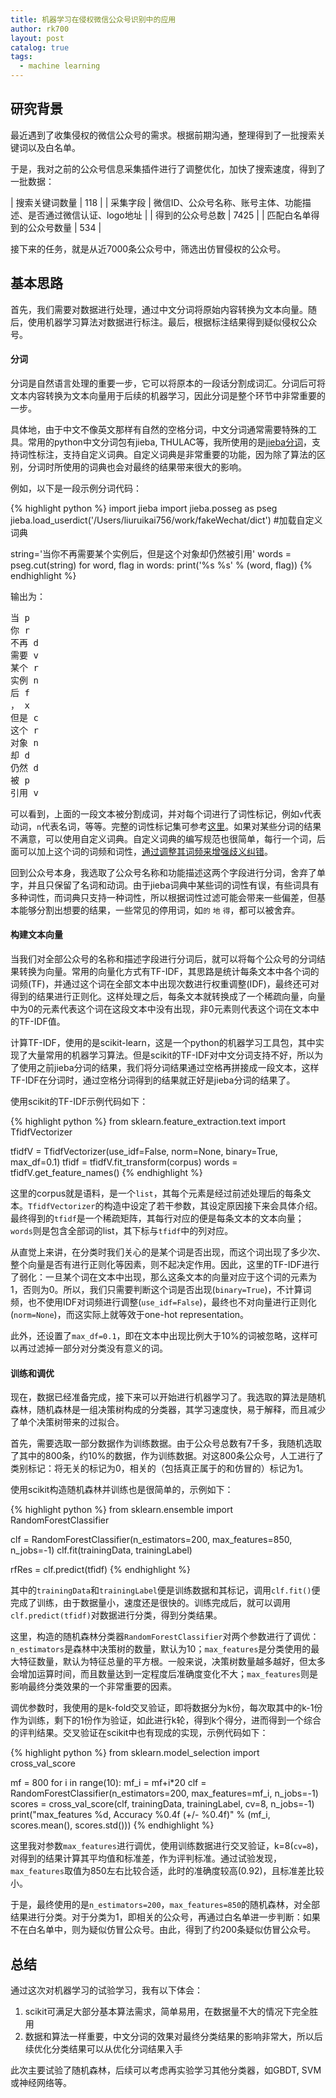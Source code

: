 ```yaml
---
title: 机器学习在侵权微信公众号识别中的应用
author: rk700
layout: post
catalog: true
tags:
  - machine learning
---
```


## 研究背景

最近遇到了收集侵权的微信公众号的需求。根据前期沟通，整理得到了一批搜索关键词以及白名单。

于是，我对之前的公众号信息采集插件进行了调整优化，加快了搜索速度，得到了一批数据：

| 搜索关键词数量 | 118 |
| 采集字段 | 微信ID、公众号名称、账号主体、功能描述、是否通过微信认证、logo地址 |
| 得到的公众号总数 | 7425 |
| 匹配白名单得到的公众号数量 | 534 |

接下来的任务，就是从近7000条公众号中，筛选出仿冒侵权的公众号。

## 基本思路

首先，我们需要对数据进行处理，通过中文分词将原始内容转换为文本向量。随后，使用机器学习算法对数据进行标注。最后，根据标注结果得到疑似侵权公众号。

#### 分词

分词是自然语言处理的重要一步，它可以将原本的一段话分割成词汇。分词后可将文本内容转换为文本向量用于后续的机器学习，因此分词是整个环节中非常重要的一步。

具体地，由于中文不像英文那样有自然的空格分词，中文分词通常需要特殊的工具。常用的python中文分词包有jieba, THULAC等，我所使用的是[jieba分词](https://github.com/fxsjy/jieba)，支持词性标注，支持自定义词典。自定义词典是非常重要的功能，因为除了算法的区别，分词时所使用的词典也会对最终的结果带来很大的影响。

例如，以下是一段示例分词代码：

{% highlight python %}
import jieba
import jieba.posseg as pseg
jieba.load_userdict('/Users/liuruikai756/work/fakeWechat/dict') #加载自定义词典

string='当你不再需要某个实例后，但是这个对象却仍然被引用'
words = pseg.cut(string)
for word, flag in words:
    print('%s %s' % (word, flag))
{% endhighlight %}

输出为：

<pre>
当 p
你 r
不再 d
需要 v
某个 r
实例 n
后 f
， x
但是 c
这个 r
对象 n
却 d
仍然 d
被 p
引用 v
</pre>

可以看到，上面的一段文本被分割成词，并对每个词进行了词性标记，例如`v`代表动词，`n`代表名词，等等。完整的词性标记集可参考[这里](https://gist.github.com/luw2007/6016931)。如果对某些分词的结果不满意，可以使用自定义词典。自定义词典的编写规范也很简单，每行一个词，后面可以加上这个词的词频和词性，[通过调整其词频来增强歧义纠错](https://github.com/fxsjy/jieba/issues/14)。

回到公众号本身，我选取了公众号名称和功能描述这两个字段进行分词，舍弃了单字，并且只保留了名词和动词。由于jieba词典中某些词的词性有误，有些词具有多种词性，而词典只支持一种词性，所以根据词性过滤可能会带来一些偏差，但基本能够分割出想要的结果，一些常见的停用词，如`的` `地` `得`，都可以被舍弃。

#### 构建文本向量

当我们对全部公众号的名称和描述字段进行分词后，就可以将每个公众号的分词结果转换为向量。常用的向量化方式有TF-IDF，其思路是统计每条文本中各个词的词频(TF)，并通过这个词在全部文本中出现次数进行权重调整(IDF)，最终还可对得到的结果进行正则化。这样处理之后，每条文本就转换成了一个稀疏向量，向量中为0的元素代表这个词在这段文本中没有出现，非0元素则代表这个词在文本中的TF-IDF值。

计算TF-IDF，使用的是scikit-learn，这是一个python的机器学习工具包，其中实现了大量常用的机器学习算法。但是scikit的TF-IDF对中文分词支持不好，所以为了使用之前jieba分词的结果，我们将分词结果通过空格再拼接成一段文本，这样TF-IDF在分词时，通过空格分词得到的结果就正好是jieba分词的结果了。

使用scikit的TF-IDF示例代码如下：

{% highlight python %}
from sklearn.feature_extraction.text import TfidfVectorizer

tfidfV = TfidfVectorizer(use_idf=False, norm=None, binary=True, max_df=0.1)
tfidf = tfidfV.fit_transform(corpus)
words = tfidfV.get_feature_names()
{% endhighlight %}

这里的corpus就是语料，是一个`list`，其每个元素是经过前述处理后的每条文本。`TfidfVectorizer`的构造中设定了若干参数，其设定原因接下来会具体介绍。最终得到的`tfidf`是一个稀疏矩阵，其每行对应的便是每条文本的文本向量；`words`则是包含全部词的list，其下标与`tfidf`中的列对应。

从直觉上来讲，在分类时我们关心的是某个词是否出现，而这个词出现了多少次、整个向量是否有进行正则化等因素，则不起决定作用。因此，这里的TF-IDF进行了弱化：一旦某个词在文本中出现，那么这条文本的向量对应于这个词的元素为1，否则为0。所以，我们只需要判断这个词是否出现(`binary=True`)，不计算词频，也不使用IDF对词频进行调整(`use_idf=False`)，最终也不对向量进行正则化(`norm=None`)，而这实际上就等效于one-hot representation。

此外，还设置了`max_df=0.1`，即在文本中出现比例大于10%的词被忽略，这样可以再过滤掉一部分对分类没有意义的词。

#### 训练和调优

现在，数据已经准备完成，接下来可以开始进行机器学习了。我选取的算法是随机森林，随机森林是一组决策树构成的分类器，其学习速度快，易于解释，而且减少了单个决策树带来的过拟合。

首先，需要选取一部分数据作为训练数据。由于公众号总数有7千多，我随机选取了其中的800条，约10%的数据，作为训练数据。对这800条公众号，人工进行了类别标记：将无关的标记为0，相关的（包括真正属于的和仿冒的）标记为1。

使用scikit构造随机森林并训练也是很简单的，示例如下：

{% highlight python %}
from sklearn.ensemble import RandomForestClassifier

clf = RandomForestClassifier(n_estimators=200, max_features=850, n_jobs=-1)
clf.fit(trainingData, trainingLabel)

rfRes = clf.predict(tfidf)
{% endhighlight %}

其中的`trainingData`和`trainingLabel`便是训练数据和其标记，调用`clf.fit()`便完成了训练，由于数据量小，速度还是很快的。训练完成后，就可以调用`clf.predict(tfidf)`对数据进行分类，得到分类结果。

这里，构造的随机森林分类器`RandomForestClassifier`对两个参数进行了调优：`n_estimators`是森林中决策树的数量，默认为10；`max_features`是分类使用的最大特征数量，默认为特征总量的平方根。一般来说，决策树数量越多越好，但太多会增加运算时间，而且数量达到一定程度后准确度变化不大；`max_features`则是影响最终分类效果的一个非常重要的因素。

调优参数时，我使用的是k-fold交叉验证，即将数据分为k份，每次取其中的k-1份作为训练，剩下的1份作为验证，如此进行k轮，得到k个得分，进而得到一个综合的评判结果。交叉验证在scikit中也有现成的实现，示例代码如下：

{% highlight python %}
from sklearn.model_selection import cross_val_score

mf = 800
for i in range(10):
    mf_i = mf+i*20
    clf = RandomForestClassifier(n_estimators=200, max_features=mf_i, n_jobs=-1)
    scores = cross_val_score(clf, trainingData, trainingLabel, cv=8, n_jobs=-1)
    print("max_features %d, Accuracy %0.4f (+/- %0.4f)" % (mf_i, scores.mean(), scores.std()))
{% endhighlight %}

这里我对参数`max_features`进行调优，使用训练数据进行交叉验证，k=8(`cv=8`)，对得到的结果计算其平均值和标准差，作为评判标准。通过试验发现，`max_features`取值为850左右比较合适，此时的准确度较高(0.92)，且标准差比较小。

于是，最终使用的是`n_estimators=200`，`max_features=850`的随机森林，对全部结果进行分类。对于分类为1，即相关的公众号，再通过白名单进一步判断：如果不在白名单中，则为疑似仿冒公众号。由此，得到了约200条疑似仿冒公众号。

## 总结

通过这次对机器学习的试验学习，我有以下体会：

1. scikit可满足大部分基本算法需求，简单易用，在数据量不大的情况下完全胜用
2. 数据和算法一样重要，中文分词的效果对最终分类结果的影响非常大，所以后续优化分类结果可以从优化分词结果入手

此次主要试验了随机森林，后续可以考虑再实验学习其他分类器，如GBDT, SVM或神经网络等。
